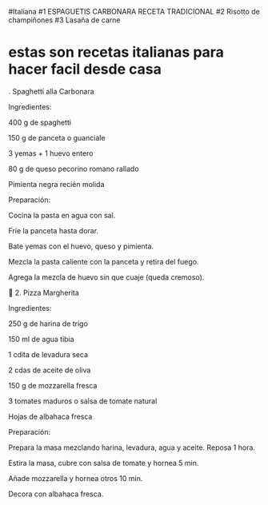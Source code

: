 #Italiana
#1 ESPAGUETIS CARBONARA RECETA TRADICIONAL
#2 Risotto de champiñones
#3 Lasaña de carne

# estas son recetas italianas para hacer facil desde casa
. Spaghetti alla Carbonara

Ingredientes:

400 g de spaghetti

150 g de panceta o guanciale

3 yemas + 1 huevo entero

80 g de queso pecorino romano rallado

Pimienta negra recién molida

Preparación:

Cocina la pasta en agua con sal.

Fríe la panceta hasta dorar.

Bate yemas con el huevo, queso y pimienta.

Mezcla la pasta caliente con la panceta y retira del fuego.

Agrega la mezcla de huevo sin que cuaje (queda cremoso).

🍕 2. Pizza Margherita

Ingredientes:

250 g de harina de trigo

150 ml de agua tibia

1 cdita de levadura seca

2 cdas de aceite de oliva

150 g de mozzarella fresca

3 tomates maduros o salsa de tomate natural

Hojas de albahaca fresca

Preparación:

Prepara la masa mezclando harina, levadura, agua y aceite. Reposa 1 hora.

Estira la masa, cubre con salsa de tomate y hornea 5 min.

Añade mozzarella y hornea otros 10 min.

Decora con albahaca fresca.